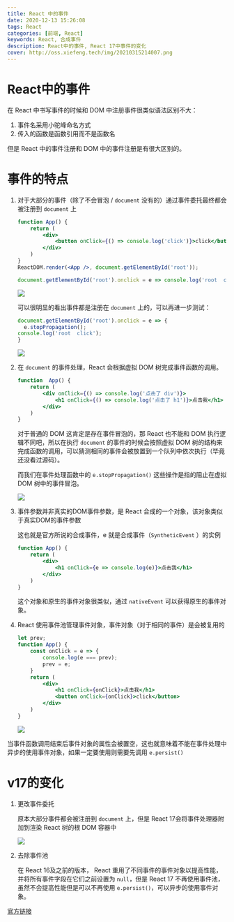 ```yaml
---
title: React 中的事件
date: 2020-12-13 15:26:08
tags: React
categories: [前端, React]
keywords: React, 合成事件
description: React中的事件, React 17中事件的变化
cover: http://oss.xiefeng.tech/img/20210315214007.png
---
```


# React中的事件

在 React 中书写事件的时候和 DOM 中注册事件很类似语法区别不大：

1. 事件名采用小驼峰命名方式
2. 传入的函数是函数引用而不是函数名

但是 React 中的事件注册和 DOM 中的事件注册是有很大区别的。

# 事件的特点

1. 对于大部分的事件（除了不会冒泡 / `document` 没有的）通过事件委托最终都会被注册到 `document` 上

	```jsx
	function App() {
	    return (
	        <div>
	            <button onClick={() => console.log('click')}>click</button>
	        </div>
	    )
	}
	ReactDOM.render(<App />, document.getElementById('root'));
	
	document.getElementById('root').onclick = e => console.log('root  click');
	```
	
   ![](https://xf-blog-imgs.oss-cn-hangzhou.aliyuncs.com/img/image-20201213155230373.png)
	
	可以很明显的看出事件都是注册在 `document` 上的，可以再进一步测试：
	
	```jsx
	document.getElementById('root').onclick = e => {
	  e.stopPropagation();
    console.log('root  click');
	}
	```
	
	![](https://xf-blog-imgs.oss-cn-hangzhou.aliyuncs.com/img/image-20201213155435634.png)

2. 在 `document` 的事件处理，React 会根据虚拟 DOM 树完成事件函数的调用。

	```jsx
	function  App() {
	    return (
	        <div onClick={() => console.log('点击了 div')}>
	            <h1 onClick={() => console.log('点击了 h1')}>点击我</h1>
	        </div>
	    )
	}
	```

	对于普通的 DOM 这肯定是存在事件冒泡的，那 React 也不能和 DOM 执行逻辑不同吧，所以在执行 `document` 的事件的时候会按照虚拟 DOM 树的结构来完成函数的调用，可以猜测相同的事件会被放置到一个队列中依次执行（毕竟还没看过源码）。
	
	而我们在事件处理函数中的 `e.stopPropagation()` 这些操作是指的阻止在虚拟 DOM 树中的事件冒泡。
	
	![](https://xf-blog-imgs.oss-cn-hangzhou.aliyuncs.com/img/image-20201213160746339.png)

3. 事件参数并非真实的DOM事件参数，是 React 合成的一个对象，该对象类似于真实DOM的事件参数

	这也就是官方所说的合成事件，e 就是合成事件（`SyntheticEvent` ）的实例

	```jsx
	function App() {
	    return (
	        <div>
	            <h1 onClick={e => console.log(e)}>点击我</h1>
	        </div>
	    )
	}
	```

	这个对象和原生的事件对象很类似，通过 `nativeEvent` 可以获得原生的事件对象。

4. React 使用事件池管理事件对象，事件对象（对于相同的事件）是会被复用的

	```jsx
	let prev;
	function App() {
	    const onClick = e => {
	        console.log(e === prev);
	        prev = e;
	    }
	    return (
	        <div>
	            <h1 onClick={onClick}>点击我</h1>
	            <button onClick={onClick}>click</button>
	        </div>
	    )
	}
	```
	
	![](https://xf-blog-imgs.oss-cn-hangzhou.aliyuncs.com/img/e.gif)

当事件函数调用结束后事件对象的属性会被置空，这也就意味着不能在事件处理中异步的使用事件对象，如果一定要使用则需要先调用 `e.persist()`

# v17的变化

1. 更改事件委托

	原本大部分事件都会被注册到 `document` 上，但是 React 17会将事件处理器附加到渲染 React 树的根 DOM 容器中

	![](https://xf-blog-imgs.oss-cn-hangzhou.aliyuncs.com/img/react_17_delegation.png)

2. 去除事件池

	在 React 16及之前的版本， React 重用了不同事件的事件对象以提高性能，并将所有事件字段在它们之前设置为 `null`，但是 React 17 不再使用事件池，虽然不会提高性能但是可以不再使用 `e.persist()`，可以异步的使用事件对象。

[官方链接](https://zh-hans.reactjs.org/blog/2020/08/10/react-v17-rc.html#changes-to-event-delegation)